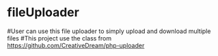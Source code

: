 # fileUploader

#User can use this file uploader to simply upload and download multiple files
#This project use the class from https://github.com/CreativeDream/php-uploader
